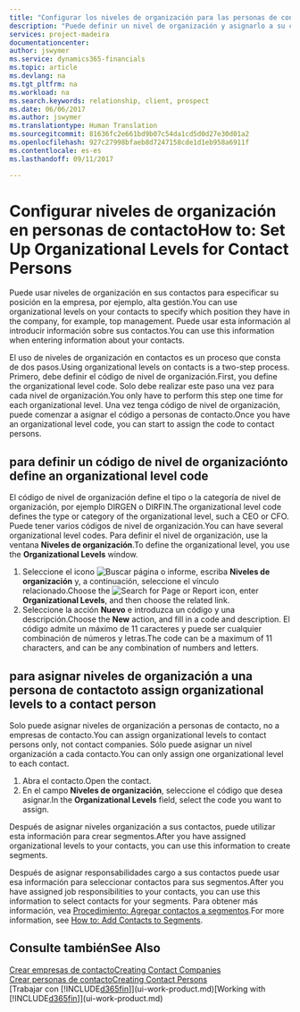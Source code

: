 ```yaml
---
title: "Configurar los niveles de organización para las personas de contacto | Documentos de Microsoft"
description: "Puede definir un nivel de organización y asignarlo a su contacto para indicar la posición que tiene en su empresa, por ejemplo alta gestión."
services: project-madeira
documentationcenter: 
author: jswymer
ms.service: dynamics365-financials
ms.topic: article
ms.devlang: na
ms.tgt_pltfrm: na
ms.workload: na
ms.search.keywords: relationship, client, prospect
ms.date: 06/06/2017
ms.author: jswymer
ms.translationtype: Human Translation
ms.sourcegitcommit: 81636fc2e661bd9b07c54da1cd5d0d27e30d01a2
ms.openlocfilehash: 927c27998bfaeb8d7247158cde1d1eb958a6911f
ms.contentlocale: es-es
ms.lasthandoff: 09/11/2017

---
```

# <a name="how-to-set-up-organizational-levels-for-contact-persons"></a><span data-ttu-id="75515-103">Configurar niveles de organización en personas de contacto</span><span class="sxs-lookup"><span data-stu-id="75515-103">How to: Set Up Organizational Levels for Contact Persons</span></span>
<span data-ttu-id="75515-104">Puede usar niveles de organización en sus contactos para especificar su posición en la empresa, por ejemplo, alta gestión.</span><span class="sxs-lookup"><span data-stu-id="75515-104">You can use organizational levels on your contacts to specify which position they have in the company, for example, top management.</span></span> <span data-ttu-id="75515-105">Puede usar esta información al introducir información sobre sus contactos.</span><span class="sxs-lookup"><span data-stu-id="75515-105">You can use this information when entering information about your contacts.</span></span>

<span data-ttu-id="75515-106">El uso de niveles de organización en contactos es un proceso que consta de dos pasos.</span><span class="sxs-lookup"><span data-stu-id="75515-106">Using organizational levels on contacts is a two-step process.</span></span> <span data-ttu-id="75515-107">Primero, debe definir el código de nivel de organización.</span><span class="sxs-lookup"><span data-stu-id="75515-107">First, you define the organizational level code.</span></span> <span data-ttu-id="75515-108">Solo debe realizar este paso una vez para cada nivel de organización.</span><span class="sxs-lookup"><span data-stu-id="75515-108">You only have to perform this step one time for each organizational level.</span></span> <span data-ttu-id="75515-109">Una vez tenga código de nivel de organización, puede comenzar a asignar el código a personas de contacto.</span><span class="sxs-lookup"><span data-stu-id="75515-109">Once you have an organizational level code, you can start to assign the code to contact persons.</span></span>

## <a name="to-define-an-organizational-level-code"></a><span data-ttu-id="75515-110">para definir un código de nivel de organización</span><span class="sxs-lookup"><span data-stu-id="75515-110">to define an organizational level code</span></span>
<span data-ttu-id="75515-111">El código de nivel de organización define el tipo o la categoría de nivel de organización, por ejemplo DIRGEN o DIRFIN.</span><span class="sxs-lookup"><span data-stu-id="75515-111">The organizational level code defines the type or category of the organizational level, such a CEO  or CFO.</span></span> <span data-ttu-id="75515-112">Puede tener varios códigos de nivel de organización.</span><span class="sxs-lookup"><span data-stu-id="75515-112">You can have several organizational level codes.</span></span> <span data-ttu-id="75515-113">Para definir el nivel de organización, use la ventana **Niveles de organización**.</span><span class="sxs-lookup"><span data-stu-id="75515-113">To define the organizational level, you use the **Organizational Levels** window.</span></span>

1. <span data-ttu-id="75515-114">Seleccione el icono ![Buscar página o informe](media/ui-search/search_small.png "icono Buscar página o informe"), escriba **Niveles de organización** y, a continuación, seleccione el vínculo relacionado.</span><span class="sxs-lookup"><span data-stu-id="75515-114">Choose the ![Search for Page or Report](media/ui-search/search_small.png "Search for Page or Report icon") icon, enter **Organizational Levels**, and then choose the related link.</span></span>
2. <span data-ttu-id="75515-115">Seleccione la acción **Nuevo** e introduzca un código y una descripción.</span><span class="sxs-lookup"><span data-stu-id="75515-115">Choose the **New** action, and fill in a code and description.</span></span> <span data-ttu-id="75515-116">El código admite un máximo de 11 caracteres y puede ser cualquier combinación de números y letras.</span><span class="sxs-lookup"><span data-stu-id="75515-116">The code can be a maximum of 11 characters, and can be any combination of numbers and letters.</span></span>

## <a name="to-assign-organizational-levels-to-a-contact-person"></a><span data-ttu-id="75515-117">para asignar niveles de organización a una persona de contacto</span><span class="sxs-lookup"><span data-stu-id="75515-117">to assign organizational levels to a contact person</span></span>
<span data-ttu-id="75515-118">Solo puede asignar niveles de organización a personas de contacto, no a empresas de contacto.</span><span class="sxs-lookup"><span data-stu-id="75515-118">You can assign organizational levels to contact persons only, not contact companies.</span></span> <span data-ttu-id="75515-119">Sólo puede asignar un nivel organización a cada contacto.</span><span class="sxs-lookup"><span data-stu-id="75515-119">You can only assign one organizational level to each contact.</span></span>

1. <span data-ttu-id="75515-120">Abra el contacto.</span><span class="sxs-lookup"><span data-stu-id="75515-120">Open the contact.</span></span>
2. <span data-ttu-id="75515-121">En el campo **Niveles de organización**, seleccione el código que desea asignar.</span><span class="sxs-lookup"><span data-stu-id="75515-121">In the **Organizational Levels** field, select the code you want to assign.</span></span>

<span data-ttu-id="75515-122">Después de asignar niveles organización a sus contactos, puede utilizar esta información para crear segmentos.</span><span class="sxs-lookup"><span data-stu-id="75515-122">After you have assigned organizational levels to your contacts, you can use this information to create segments.</span></span>

<span data-ttu-id="75515-123">Después de asignar responsabilidades cargo a sus contactos puede usar esa información para seleccionar contactos para sus segmentos.</span><span class="sxs-lookup"><span data-stu-id="75515-123">After you have assigned job responsibilities to your contacts, you can use this information to select contacts for your segments.</span></span> <span data-ttu-id="75515-124">Para obtener más información, vea [Procedimiento: Agregar contactos a segmentos](marketing-add-contact-segment.md).</span><span class="sxs-lookup"><span data-stu-id="75515-124">For more information, see [How to: Add Contacts to Segments](marketing-add-contact-segment.md).</span></span>

## <a name="see-also"></a><span data-ttu-id="75515-125">Consulte también</span><span class="sxs-lookup"><span data-stu-id="75515-125">See Also</span></span>
[<span data-ttu-id="75515-126">Crear empresas de contacto</span><span class="sxs-lookup"><span data-stu-id="75515-126">Creating Contact Companies</span></span>](marketing-create-contact-companies.md)  
[<span data-ttu-id="75515-127">Crear personas de contacto</span><span class="sxs-lookup"><span data-stu-id="75515-127">Creating Contact Persons</span></span>](marketing-create-contact-persons.md)  
<span data-ttu-id="75515-128">[Trabajar con [!INCLUDE[d365fin](includes/d365fin_md.md)]](ui-work-product.md)</span><span class="sxs-lookup"><span data-stu-id="75515-128">[Working with [!INCLUDE[d365fin](includes/d365fin_md.md)]](ui-work-product.md)</span></span>  

